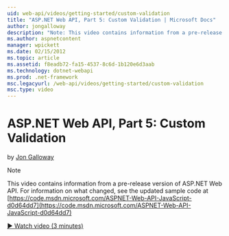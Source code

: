 ```yaml
---
uid: web-api/videos/getting-started/custom-validation
title: "ASP.NET Web API, Part 5: Custom Validation | Microsoft Docs"
author: jongalloway
description: "Note: This video contains information from a pre-release version of ASP.NET Web API"
ms.author: aspnetcontent
manager: wpickett
ms.date: 02/15/2012
ms.topic: article
ms.assetid: f8eadb72-fa15-4537-8c6d-1b120e6d3aab
ms.technology: dotnet-webapi
ms.prod: .net-framework
msc.legacyurl: /web-api/videos/getting-started/custom-validation
msc.type: video
---
```

ASP.NET Web API, Part 5: Custom Validation
====================
by [Jon Galloway](https://github.com/jongalloway)

> [!NOTE]
> This video contains information from a pre-release version of ASP.NET Web API. For information on what changed, see the updated sample code at [https://code.msdn.microsoft.com/ASPNET-Web-API-JavaScript-d0d64dd7](https://code.msdn.microsoft.com/ASPNET-Web-API-JavaScript-d0d64dd7)

[&#9654; Watch video (3 minutes)](https://channel9.msdn.com/Blogs/ASP-NET-Site-Videos/custom-validation)